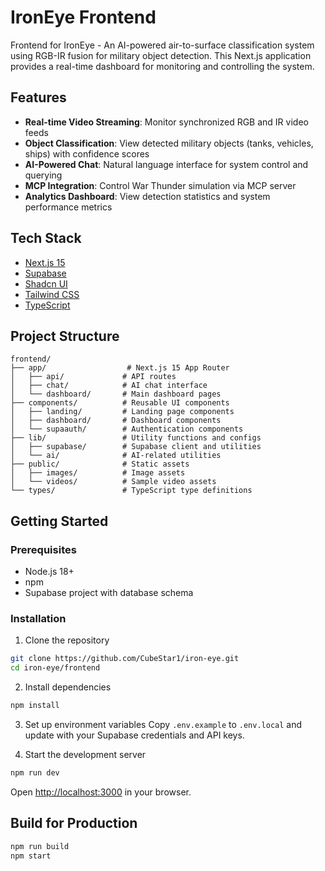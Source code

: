 # IronEye Frontend

Frontend for IronEye - An AI-powered air-to-surface classification system using RGB-IR fusion for military object detection. This Next.js application provides a real-time dashboard for monitoring and controlling the system.

## Features

- **Real-time Video Streaming**: Monitor synchronized RGB and IR video feeds
- **Object Classification**: View detected military objects (tanks, vehicles, ships) with confidence scores
- **AI-Powered Chat**: Natural language interface for system control and querying
- **MCP Integration**: Control War Thunder simulation via MCP server
- **Analytics Dashboard**: View detection statistics and system performance metrics

## Tech Stack

- [Next.js 15](https://nextjs.org/) 
- [Supabase](https://supabase.com/) 
- [Shadcn UI](https://ui.shadcn.com/) 
- [Tailwind CSS](https://tailwindcss.com/) 
- [TypeScript](https://www.typescriptlang.org/) 

## Project Structure

```
frontend/
├── app/                  # Next.js 15 App Router
│   ├── api/             # API routes
│   ├── chat/            # AI chat interface
│   └── dashboard/       # Main dashboard pages
├── components/          # Reusable UI components
│   ├── landing/         # Landing page components
│   ├── dashboard/       # Dashboard components
│   └── supaauth/        # Authentication components
├── lib/                 # Utility functions and configs
│   ├── supabase/        # Supabase client and utilities
│   └── ai/              # AI-related utilities
├── public/              # Static assets
│   ├── images/          # Image assets
│   └── videos/          # Sample video assets
└── types/               # TypeScript type definitions
```

## Getting Started

### Prerequisites

- Node.js 18+
- npm 
- Supabase project with database schema

### Installation

1. Clone the repository
```bash
git clone https://github.com/CubeStar1/iron-eye.git
cd iron-eye/frontend
```

2. Install dependencies
```bash
npm install

```

3. Set up environment variables
Copy `.env.example` to `.env.local` and update with your Supabase credentials and API keys.

4. Start the development server
```bash
npm run dev

```

Open [http://localhost:3000](http://localhost:3000) in your browser.

## Build for Production

```bash
npm run build
npm start
```
